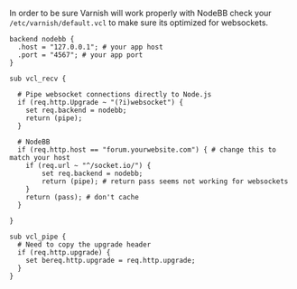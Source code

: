 In order to be sure Varnish will work properly with NodeBB check your ```/etc/varnish/default.vcl``` to make sure its optimized for websockets.

```varnish
backend nodebb {
  .host = "127.0.0.1"; # your app host
  .port = "4567"; # your app port
}

sub vcl_recv {

  # Pipe websocket connections directly to Node.js
  if (req.http.Upgrade ~ "(?i)websocket") {
    set req.backend = nodebb;
    return (pipe);
  }

  # NodeBB
  if (req.http.host == "forum.yourwebsite.com") { # change this to match your host
    if (req.url ~ "^/socket.io/") {
        set req.backend = nodebb;
        return (pipe); # return pass seems not working for websockets
    }
    return (pass); # don't cache
  }

}

sub vcl_pipe {
  # Need to copy the upgrade header
  if (req.http.upgrade) {
    set bereq.http.upgrade = req.http.upgrade;
  }
}
```